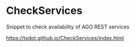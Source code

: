# CheckServices
Snippet to check availability of AGO REST services


https://txdot.github.io/CheckServices/index.html
